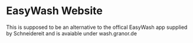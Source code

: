 # EasyWash Website
This is supposed to be an alternative to the offical EasyWash app supplied by Schneidereit and is avaiable under wash.granor.de
